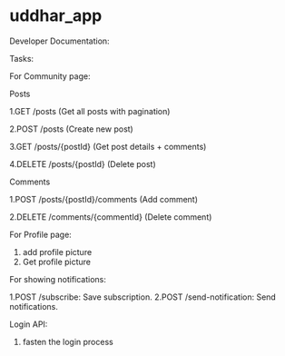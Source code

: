 # uddhar_app

Developer Documentation:

Tasks:

For Community page:

Posts

1.GET /posts (Get all posts with pagination)

2.POST /posts (Create new post)

3.GET /posts/{postId} (Get post details + comments)

4.DELETE /posts/{postId} (Delete post)

Comments

1.POST /posts/{postId}/comments (Add comment)

2.DELETE /comments/{commentId} (Delete comment)


For Profile page:

1. add profile picture
2. Get profile picture


For showing notifications:

1.POST /subscribe: Save subscription.
2.POST /send-notification: Send notifications.

Login API:
1. fasten the login process
